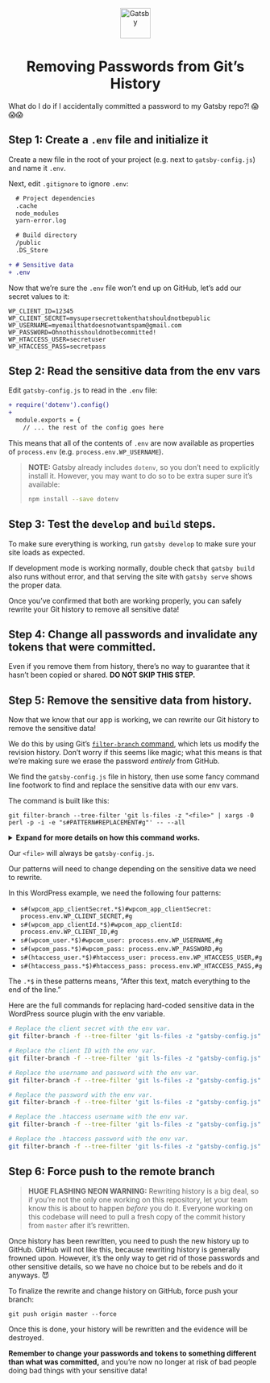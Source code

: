 <p align="center">
  <a href="https://www.gatsbyjs.org">
    <img alt="Gatsby" src="https://www.gatsbyjs.org/monogram.svg" width="60" />
  </a>
</p>
<h1 align="center">
  Removing Passwords from Git’s History
</h1>

What do I do if I accidentally committed a password to my Gatsby repo?! 😱😱😱

## Step 1: Create a `.env` file and initialize it

Create a new file in the root of your project (e.g. next to `gatsby-config.js`) and name it `.env`.

Next, edit `.gitignore` to ignore `.env`:

```diff
  # Project dependencies
  .cache
  node_modules
  yarn-error.log

  # Build directory
  /public
  .DS_Store

+ # Sensitive data
+ .env
```

Now that we’re sure the `.env` file won’t end up on GitHub, let’s add our secret values to it:

```env
WP_CLIENT_ID=12345
WP_CLIENT_SECRET=mysupersecrettokenthatshouldnotbepublic
WP_USERNAME=myemailthatdoesnotwantspam@gmail.com
WP_PASSWORD=Ohnothisshouldnotbecommitted!
WP_HTACCESS_USER=secretuser
WP_HTACCESS_PASS=secretpass
```

## Step 2: Read the sensitive data from the env vars

Edit `gatsby-config.js` to read in the `.env` file:

```diff
+ require('dotenv').config()
+
  module.exports = {
    // ... the rest of the config goes here
```

This means that all of the contents of `.env` are now available as properties of `process.env` (e.g. `process.env.WP_USERNAME`).

> **NOTE:** Gatsby already includes `dotenv`, so you don’t need to explicitly install it. However, you may want to do so to be extra super sure it’s available:
>
> ```sh
> npm install --save dotenv
> ```

## Step 3: Test the `develop` and `build` steps.

To make sure everything is working, run `gatsby develop` to make sure your site loads as expected.

If development mode is working normally, double check that `gatsby build` also runs without error, and that serving the site with `gatsby serve` shows the proper data.

Once you’ve confirmed that both are working properly, you can safely rewrite your Git history to remove all sensitive data!

## Step 4: Change all passwords and invalidate any tokens that were committed.

Even if you remove them from history, there’s no way to guarantee that it hasn’t been copied or shared. **DO NOT SKIP THIS STEP.**

## Step 5: Remove the sensitive data from history.

Now that we know that our app is working, we can rewrite our Git history to remove the sensitive data!

We do this by using Git’s [`filter-branch` command](https://git-scm.com/docs/git-filter-branch), which lets us modify the revision history. Don’t worry if this seems like magic; what this means is that we’re making sure we erase the password _entirely_ from GitHub.

We find the `gatsby-config.js` file in history, then use some fancy command line footwork to find and replace the sensitive data with our env vars.

The command is built like this:

```
git filter-branch --tree-filter 'git ls-files -z "<file>" | xargs -0 perl -p -i -e "s#PATTERN#REPLACEMENT#g"' -- --all
```

<details>
  <summary><strong>Expand for more details on how this command works.</strong></summary>
<br />

To break that down a bit:

`git ls-files -z "<file>"` allows us to match a file or files using a pattern. In our case, we want to use `"gatsby-config.js"` to match just that file.

The resulting list of files is then [piped](http://tldp.org/HOWTO/Bash-Prog-Intro-HOWTO-4.html) to the next command.

`xargs -0 perl -p -i -e "s#PATTERN#REPLACEMENT#g"` uses [`xargs -0`](http://man7.org/linux/man-pages/man1/xargs.1.html) to get the input from `git ls-files` and run a regular expression find-and-replace inside it. We use [Perl Pie](http://technosophos.com/2009/05/21/perl-pie-if-you-only-learn-how-do-one-thing-perl-it.html) for this, which is a common way to handle find-and-replace actions from the command line.

The final command, while long and complex, is basically saying:

1. I want to rewrite history in the following files
2. Filter the files to rewrite down to only `gatsby-config.js`
3. Inside `gatsby-config.js`, I want to replace all instances of `PATTERN` with `REPLACEMENT`

</details>

Our `<file>` will always be `gatsby-config.js`.

Our patterns will need to change depending on the sensitive data we need to rewrite.

In this WordPress example, we need the following four patterns:

- `s#(wpcom_app_clientSecret.*$)#wpcom_app_clientSecret: process.env.WP_CLIENT_SECRET,#g`
- `s#(wpcom_app_clientId.*$)#wpcom_app_clientId: process.env.WP_CLIENT_ID,#g`
- `s#(wpcom_user.*$)#wpcom_user: process.env.WP_USERNAME,#g`
- `s#(wpcom_pass.*$)#wpcom_pass: process.env.WP_PASSWORD,#g`
- `s#(htaccess_user.*$)#htaccess_user: process.env.WP_HTACCESS_USER,#g`
- `s#(htaccess_pass.*$)#htaccess_pass: process.env.WP_HTACCESS_PASS,#g`

The `.*$` in these patterns means, “After this text, match everything to the end of the line.”

Here are the full commands for replacing hard-coded sensitive data in the WordPress source plugin with the env variable.

```sh
# Replace the client secret with the env var.
git filter-branch -f --tree-filter 'git ls-files -z "gatsby-config.js" | xargs -0 perl -p -i -e "s#(wpcom_app_clientSecret.*$)#wpcom_app_clientSecret: process.env.WP_CLIENT_SECRET,#g"' -- --all

# Replace the client ID with the env var.
git filter-branch -f --tree-filter 'git ls-files -z "gatsby-config.js" | xargs -0 perl -p -i -e "s#(wpcom_app_clientId.*$)#wpcom_app_clientId: process.env.WP_CLIENT_ID,#g"' -- --all

# Replace the username and password with the env var.
git filter-branch -f --tree-filter 'git ls-files -z "gatsby-config.js" | xargs -0 perl -p -i -e "s#(wpcom_user.*$)#wpcom_user: process.env.WP_USERNAME,#g"' -- --all

# Replace the password with the env var.
git filter-branch -f --tree-filter 'git ls-files -z "gatsby-config.js" | xargs -0 perl -p -i -e "s#(wpcom_pass.*$)#wpcom_pass: process.env.WP_PASSWORD,#g"' -- --all

# Replace the .htaccess username with the env var.
git filter-branch -f --tree-filter 'git ls-files -z "gatsby-config.js" | xargs -0 perl -p -i -e "s#(htaccess_user.*$)#htaccess_user: process.env.WP_HTACCESS_USER,#g"' -- --all

# Replace the .htaccess password with the env var.
git filter-branch -f --tree-filter 'git ls-files -z "gatsby-config.js" | xargs -0 perl -p -i -e "s#(htaccess_pass.*$)#htaccess_pass: process.env.WP_HTACCESS_PASS,#g"' -- --all
```

## Step 6: Force push to the remote branch

> **HUGE FLASHING NEON WARNING:** Rewriting history is a big deal, so if you’re not the only one working on this repository, let your team know this is about to happen _before_ you do it. Everyone working on this codebase will need to pull a fresh copy of the commit history from `master` after it’s rewritten.

Once history has been rewritten, you need to push the new history up to GitHub. GitHub will not like this, because rewriting history is generally frowned upon. However, it’s the only way to get rid of those passwords and other sensitive details, so we have no choice but to be rebels and do it anyways. 😈

To finalize the rewrite and change history on GitHub, force push your branch:

```
git push origin master --force
```

Once this is done, your history will be rewritten and the evidence will be destroyed.

**Remember to change your passwords and tokens to something different than what was committed,** and you’re now no longer at risk of bad people doing bad things with your sensitive data!
